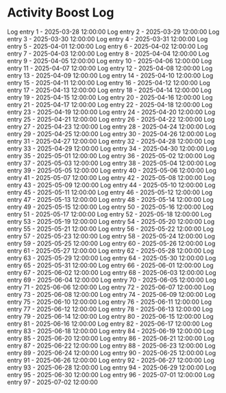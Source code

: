 # Activity Boost Log
Log entry 1 - 2025-03-28 12:00:00
Log entry 2 - 2025-03-29 12:00:00
Log entry 3 - 2025-03-30 12:00:00
Log entry 4 - 2025-03-31 12:00:00
Log entry 5 - 2025-04-01 12:00:00
Log entry 6 - 2025-04-02 12:00:00
Log entry 7 - 2025-04-03 12:00:00
Log entry 8 - 2025-04-04 12:00:00
Log entry 9 - 2025-04-05 12:00:00
Log entry 10 - 2025-04-06 12:00:00
Log entry 11 - 2025-04-07 12:00:00
Log entry 12 - 2025-04-08 12:00:00
Log entry 13 - 2025-04-09 12:00:00
Log entry 14 - 2025-04-10 12:00:00
Log entry 15 - 2025-04-11 12:00:00
Log entry 16 - 2025-04-12 12:00:00
Log entry 17 - 2025-04-13 12:00:00
Log entry 18 - 2025-04-14 12:00:00
Log entry 19 - 2025-04-15 12:00:00
Log entry 20 - 2025-04-16 12:00:00
Log entry 21 - 2025-04-17 12:00:00
Log entry 22 - 2025-04-18 12:00:00
Log entry 23 - 2025-04-19 12:00:00
Log entry 24 - 2025-04-20 12:00:00
Log entry 25 - 2025-04-21 12:00:00
Log entry 26 - 2025-04-22 12:00:00
Log entry 27 - 2025-04-23 12:00:00
Log entry 28 - 2025-04-24 12:00:00
Log entry 29 - 2025-04-25 12:00:00
Log entry 30 - 2025-04-26 12:00:00
Log entry 31 - 2025-04-27 12:00:00
Log entry 32 - 2025-04-28 12:00:00
Log entry 33 - 2025-04-29 12:00:00
Log entry 34 - 2025-04-30 12:00:00
Log entry 35 - 2025-05-01 12:00:00
Log entry 36 - 2025-05-02 12:00:00
Log entry 37 - 2025-05-03 12:00:00
Log entry 38 - 2025-05-04 12:00:00
Log entry 39 - 2025-05-05 12:00:00
Log entry 40 - 2025-05-06 12:00:00
Log entry 41 - 2025-05-07 12:00:00
Log entry 42 - 2025-05-08 12:00:00
Log entry 43 - 2025-05-09 12:00:00
Log entry 44 - 2025-05-10 12:00:00
Log entry 45 - 2025-05-11 12:00:00
Log entry 46 - 2025-05-12 12:00:00
Log entry 47 - 2025-05-13 12:00:00
Log entry 48 - 2025-05-14 12:00:00
Log entry 49 - 2025-05-15 12:00:00
Log entry 50 - 2025-05-16 12:00:00
Log entry 51 - 2025-05-17 12:00:00
Log entry 52 - 2025-05-18 12:00:00
Log entry 53 - 2025-05-19 12:00:00
Log entry 54 - 2025-05-20 12:00:00
Log entry 55 - 2025-05-21 12:00:00
Log entry 56 - 2025-05-22 12:00:00
Log entry 57 - 2025-05-23 12:00:00
Log entry 58 - 2025-05-24 12:00:00
Log entry 59 - 2025-05-25 12:00:00
Log entry 60 - 2025-05-26 12:00:00
Log entry 61 - 2025-05-27 12:00:00
Log entry 62 - 2025-05-28 12:00:00
Log entry 63 - 2025-05-29 12:00:00
Log entry 64 - 2025-05-30 12:00:00
Log entry 65 - 2025-05-31 12:00:00
Log entry 66 - 2025-06-01 12:00:00
Log entry 67 - 2025-06-02 12:00:00
Log entry 68 - 2025-06-03 12:00:00
Log entry 69 - 2025-06-04 12:00:00
Log entry 70 - 2025-06-05 12:00:00
Log entry 71 - 2025-06-06 12:00:00
Log entry 72 - 2025-06-07 12:00:00
Log entry 73 - 2025-06-08 12:00:00
Log entry 74 - 2025-06-09 12:00:00
Log entry 75 - 2025-06-10 12:00:00
Log entry 76 - 2025-06-11 12:00:00
Log entry 77 - 2025-06-12 12:00:00
Log entry 78 - 2025-06-13 12:00:00
Log entry 79 - 2025-06-14 12:00:00
Log entry 80 - 2025-06-15 12:00:00
Log entry 81 - 2025-06-16 12:00:00
Log entry 82 - 2025-06-17 12:00:00
Log entry 83 - 2025-06-18 12:00:00
Log entry 84 - 2025-06-19 12:00:00
Log entry 85 - 2025-06-20 12:00:00
Log entry 86 - 2025-06-21 12:00:00
Log entry 87 - 2025-06-22 12:00:00
Log entry 88 - 2025-06-23 12:00:00
Log entry 89 - 2025-06-24 12:00:00
Log entry 90 - 2025-06-25 12:00:00
Log entry 91 - 2025-06-26 12:00:00
Log entry 92 - 2025-06-27 12:00:00
Log entry 93 - 2025-06-28 12:00:00
Log entry 94 - 2025-06-29 12:00:00
Log entry 95 - 2025-06-30 12:00:00
Log entry 96 - 2025-07-01 12:00:00
Log entry 97 - 2025-07-02 12:00:00
